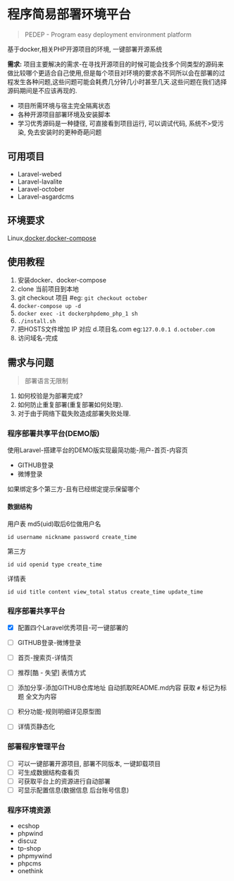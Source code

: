 # 程序简易部署环境平台
> PEDEP - Program easy deployment environment platform

基于docker,相关PHP开源项目的环境, 一键部署开源系统

**需求:** 项目主要解决的需求-在寻找开源项目的时候可能会找多个同类型的源码来做比较哪个更适合自己使用,但是每个项目对环境的要求各不同所以会在部署的过程发生各种问题,这些问题可能会耗费几分钟几小时甚至几天.这些问题在我们选择源码期间是不应该再现的.

- 项目所需环境与宿主完全隔离状态
- 各种开源项目部署环境及安装脚本
- 学习优秀源码是一种捷径, 可直接看到项目运行, 可以调试代码, 系统不>受污染, 免去安装时的更种奇葩问题

## 可用项目

- Laravel-webed
- Laravel-lavalite
- Laravel-october
- Laravel-asgardcms

## 环境要求

Linux,[docker](https://docs.docker.com/engine/installation/linux/docker-ce/ubuntu/#supported-storage-drivers),[docker-compose](https://docs.docker.com/compose/install/#install-compose)

## 使用教程

1. 安装docker、docker-compose
2. clone 当前项目到本地
3. git checkout 项目 #eg: `git checkout october`
4. `docker-compose up -d`
5. `docker exec -it dockerphpdemo_php_1 sh`
6. `./install.sh`
7. 把HOSTS文件增加 IP 对应 d.项目名.com eg:`127.0.0.1 d.october.com`
8. 访问域名-完成

## 需求与问题

> 部署语言无限制

1. 如何校验是为部署完成?
2. 如何防止重复部署(重复部署如何处理). 
3. 对于由于网络下载失败造成部署失败处理.


### 程序部署共享平台(DEMO版)
使用Laravel-搭建平台的DEMO版实现最简功能-用户-首页-内容页

- GITHUB登录
- 微博登录

如果绑定多个第三方-且有已经绑定提示保留哪个

#### 数据结构
用户表 md5(uid)取后6位做用户名
```
id username nickname password create_time
```
第三方
```
id uid openid type create_time 
```
详情表
```
id uid title content view_total status create_time update_time 
```
### 程序部署共享平台

- [x] 配置四个Laravel优秀项目-可一键部署的
- [ ] GITHUB登录-微博登录
- [ ] 首页-搜索页-详情页
- [ ] 推荐[酷 - 失望] 表情方式
- [ ] 添加分享-添加GITHUB仓库地址 自动抓取README.md内容 获取 `#` 标记为标题 全文为内容
- [ ] 积分功能-规则明细详见原型图
- [ ] 详情页静态化


### 部署程序管理平台
- [ ] 可以一键部署开源项目, 部署不同版本, 一键卸载项目
- [ ] 可生成数据结构查看页
- [ ] 可获取平台上的资源进行自动部署
- [ ] 可显示配置信息(数据信息 后台账号信息)

### 程序环境资源

- ecshop
- phpwind
- discuz
- tp-shop
- phpmywind
- phpcms
- onethink

